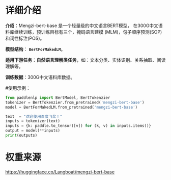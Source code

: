 # 详细介绍
**介绍**：Mengzi-bert-base 是一个轻量级的中文语言BERT模型，
在300G中文语料库继续训练，预训练目标有三个，掩码语言建模 (MLM)，句子顺序预测(SOP)
和词性标注(POS)。

**模型结构**： **`BertForMakedLM`**。

**适用下游任务**：**自然语言理解类任务**，如：文本分类、实体识别、关系抽取、阅读理解等。

**训练数据**：300G中文语料库数据。

#使用示例：
```python
from paddlenlp import BertModel, BertTokenzier
tokenizer = BertTokenzier.from_pretrained('mengzi-bert-base')
model = BertForMakedLM.from_pretrained('mengzi-bert-base')

text  = "欢迎使用百度飞桨！"
inputs = tokenizer(text)
inputs = {k: paddle.to_tensor([v]) for (k, v) in inputs.items()}
output = model(**inputs)
print(outputs)

```

# 权重来源
https://huggingface.co/Langboat/mengzi-bert-base
